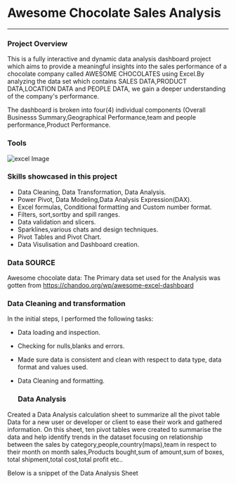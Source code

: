 # Awesome Chocolate Sales Analysis
___
### Project Overview
This is a fully interactive and dynamic 
data analysis dashboard project which aims to provide 
a meaningful insights into the sales
performance of a chocolate company called
AWESOME CHOCOLATES using Excel.By analyzing
the data set which contains SALES DATA,PRODUCT DATA,LOCATION DATA and 
PEOPLE DATA, we gain a deeper understanding of the company's
performance.
</P>The dashboard is broken into four(4) individual components
(Overall Businesss Summary,Geographical Performance,team and people performance,Product Performance. 

### Tools
![excel Image](https://github.com/Shevnon/Awesome_Chocolates_Data_Analysis/assets/161952555/80f1b151-19bb-4d71-af21-6ac90f7b3516)

### Skills showcased in this project
- Data Cleaning, Data Transformation, Data Analysis.
- Power Pivot, Data Modeling,Data Analysis Expression(DAX).
- Excel formulas, Conditional formatting and Custom number format.
-  Filters, sort,sortby and spill ranges.
-  Data validation and slicers.
-  Sparklines,various chats and design techniques.
- Pivot Tables and Pivot Chart.
- Data Visulisation and Dashboard creation.

### Data SOURCE
Awesome chocolate data: The Primary data set used for the Analysis was gotten from https://chandoo.org/wp/awesome-excel-dashboard

### Data Cleaning and transformation
In the initial steps, I performed the following tasks:

- Data loading and inspection.
- Checking for nulls,blanks and errors.
- Made sure data is consistent and clean with respect to data type, data format and values used.
- Data Cleaning and formatting.

  ### Data Analysis
 Created a Data Analysis calculation sheet to summarize all the pivot table Data for a new user or developer or client to ease their work and gathered information. On this sheet, ten pivot tables were created to summarise the data and help identify trends in the dataset focusing on relationship between the sales by category,people,country(maps),team in respect to their month on month sales,Products bought,sum of amount,sum of boxes, total shipment,total cost,total profit etc..  

Below is a snippet of the Data Analysis Sheet


